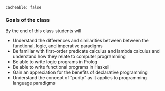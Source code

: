 ```
cacheable: false
```

### Goals of the class

By the end of this class students will

*  Understand the differences and similarities between between the functional, logic, and imperative paradigms
*  Be familiar with first-order predicate calculus and lambda calculus and understand how they relate to computer programming
*  Be able to write logic programs in Prolog
*  Be able to write functional programs in Haskell
*  Gain an appreciation for the benefits of declarative programming
*  Understand the concept of "purity" as it applies to programming language paradigms
